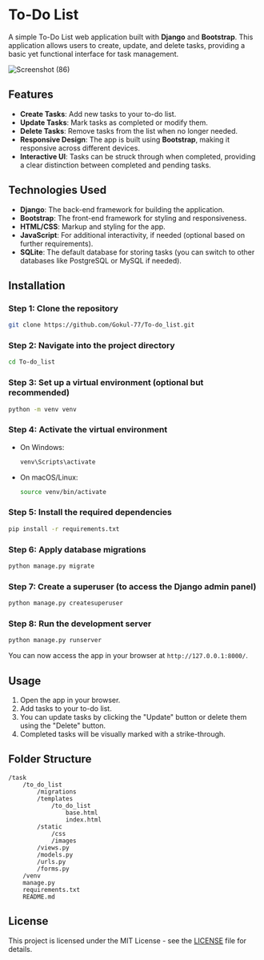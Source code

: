 # To-Do List

A simple To-Do List web application built with **Django** and **Bootstrap**. This application allows users to create, update, and delete tasks, providing a basic yet functional interface for task management.

![Screenshot (86)](https://github.com/user-attachments/assets/446eb388-07f2-469e-864d-e6036dd9da47)


## Features

* **Create Tasks**: Add new tasks to your to-do list.
* **Update Tasks**: Mark tasks as completed or modify them.
* **Delete Tasks**: Remove tasks from the list when no longer needed.
* **Responsive Design**: The app is built using **Bootstrap**, making it responsive across different devices.
* **Interactive UI**: Tasks can be struck through when completed, providing a clear distinction between completed and pending tasks.

## Technologies Used

* **Django**: The back-end framework for building the application.
* **Bootstrap**: The front-end framework for styling and responsiveness.
* **HTML/CSS**: Markup and styling for the app.
* **JavaScript**: For additional interactivity, if needed (optional based on further requirements).
* **SQLite**: The default database for storing tasks (you can switch to other databases like PostgreSQL or MySQL if needed).

## Installation

### Step 1: Clone the repository

```bash
git clone https://github.com/Gokul-77/To-do_list.git
```

### Step 2: Navigate into the project directory

```bash
cd To-do_list
```

### Step 3: Set up a virtual environment (optional but recommended)

```bash
python -m venv venv
```

### Step 4: Activate the virtual environment

* On Windows:

  ```bash
  venv\Scripts\activate
  ```

* On macOS/Linux:

  ```bash
  source venv/bin/activate
  ```

### Step 5: Install the required dependencies

```bash
pip install -r requirements.txt
```

### Step 6: Apply database migrations

```bash
python manage.py migrate
```

### Step 7: Create a superuser (to access the Django admin panel)

```bash
python manage.py createsuperuser
```

### Step 8: Run the development server

```bash
python manage.py runserver
```

You can now access the app in your browser at `http://127.0.0.1:8000/`.

## Usage

1. Open the app in your browser.
2. Add tasks to your to-do list.
3. You can update tasks by clicking the "Update" button or delete them using the "Delete" button.
4. Completed tasks will be visually marked with a strike-through.

## Folder Structure

```
/task
    /to_do_list
        /migrations
        /templates
            /to_do_list
                base.html
                index.html
        /static
            /css
            /images
        /views.py
        /models.py
        /urls.py
        /forms.py
    /venv
    manage.py
    requirements.txt
    README.md
```
## License

This project is licensed under the MIT License - see the [LICENSE](LICENSE) file for details.
